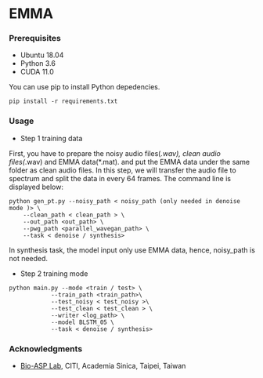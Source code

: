 # EMMA
### Prerequisites
* Ubuntu 18.04
* Python 3.6
* CUDA 11.0

You can use pip to install Python depedencies.
```
pip install -r requirements.txt 
```
### Usage

* Step 1 training data 

First, you have to prepare the noisy audio files(*.wav), clean audio files(*.wav) and EMMA data(*.mat). and put the EMMA data under the same folder as clean audio files. In this step, we will transfer the audio file to spectrum and split the data in every 64 frames. The command line is displayed below:
```
python gen_pt.py --noisy_path < noisy_path (only needed in denoise mode )> \   
    --clean_path < clean_path > \       
    --out_path <out_path> \       
    --pwg_path <parallel_wavegan_path> \       
    --task < denoise / synthesis>
```
  In synthesis task, the model input only use EMMA data, hence, noisy_path is not needed. 
* Step 2 training mode
```
python main.py --mode <train / test> \
            --train_path <train_path>\
            --test_noisy < test_noisy >\
            --test_clean < test_clean > \
            --writer <log_path> \
            --model BLSTM_05 \
            --task < denoise / synthesis>
```
### Acknowledgments
* [Bio-ASP Lab](https://bio-asplab.citi.sinica.edu.tw), CITI, Academia Sinica, Taipei, Taiwan
